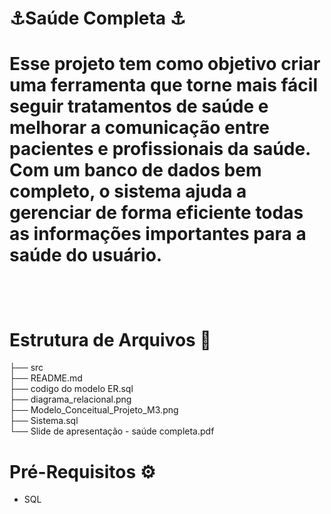 <h1>&#9875;Saúde Completa &#9875;<h1>


<p>
Esse projeto tem como objetivo criar uma ferramenta que torne mais fácil seguir tratamentos de saúde e melhorar a comunicação entre pacientes e profissionais da saúde. Com um banco de dados bem completo, o sistema ajuda a gerenciar de forma eficiente todas as informações importantes para a saúde do usuário.
</p>
<br>

<h1>Estrutura de Arquivos &#x1F4C1;</h1>

├── src<br>
├── README.md<br>
├── codigo do modelo ER.sql<br>
├── diagrama_relacional.png<br>
├── Modelo_Conceitual_Projeto_M3.png<br>
├── Sistema.sql<br>
└── Slide de apresentação - saúde completa.pdf<br>

<h1>Pré-Requisitos &#9881;</h1>

<p>
<ul>
<li>SQL</li>
</ul>
</p>
